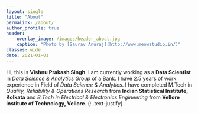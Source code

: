 ```yaml
---
layout: single
title: "About"
permalink: /about/
author_profile: true
header:
    overlay_image: /images/header_about.jpg
    caption: "Photo by [Saurav Anuraj](http://www.meowstudio.in/)"
classes: wide
date: 2021-01-01
---
```


Hi, this is **Vishnu Prakash Singh**. I am currently working as a **Data Scientist** in *Data Science & Analytics Group* of a Bank. I have 2.5 years of work experience in Field of *Data Science & Analytics*. 
I have completed M.Tech in *Quality, Reliability & Operations Research* from **Indian Statistical Institute, Kolkata** and *B.Tech in Electrical & Electronics Engineering* from **Vellore institute of Technology, Vellore**.
{: .text-justify}
